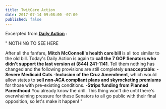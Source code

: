 ```yaml
---
title: TwitCare Action
date: 2017-07-14 09:08:00 -07:00
published: false
---
```


Excerpted from **[Daily Action](https://www.facebook.com/search/346299845735336/stories-by?esd=eyJlc2lkIjoiUzpfSTM0NjI5OTg0NTczNTMzNjo0NjEzNjExOTc1NjI1MzMiLCJwc2lkIjp7IjM0NjI5OTg0NTczNTMzNjo0NjEzNjExOTc1NjI1MzMiOiJVenBmU1RNME5qSTVPVGcwTlRjek5UTXpOam8wTmpFek5qRXhPVGMxTmpJMU16TT0ifSwiY3JjdCI6InRleHQiLCJjc2lkIjoiYjViNzIxYzUyNmRkZWM3MDk4YjhhNTM4YWExNTM1YjEifQ%3D%3D)**
:


" NOTHING TO SEE HERE

After all the fanfare, **Mitch McConnell's health care bill** is all too similar to the old bill. Today's Daily Action is again to **call the 7 GOP Senators who didn't support the last version at (844) 241-1141**. Tell them nothing has changed and the following provisions are still completely **unacceptable**:
-**Severe Medicaid Cuts**
-**Inclusion of the Cruz Amendment**, which would allow states to **sell non-ACA compliant plans and skyrocketing premiums** for those with pre-existing conditions.
-**Strips funding from Planned Parenthood**
You already know the drill. This thing won't die until there's overwhelming pressure for these Senators to all go public with their final opposition, so let's make it happen! "